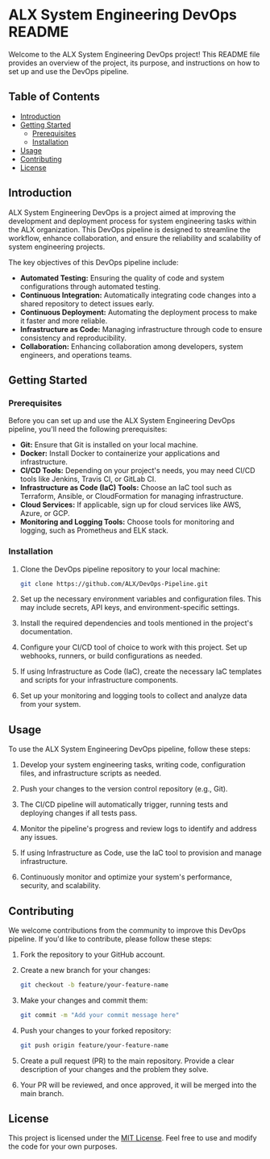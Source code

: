 # ALX System Engineering DevOps README

Welcome to the ALX System Engineering DevOps project! This README file provides an overview of the project, its purpose, and instructions on how to set up and use the DevOps pipeline.

## Table of Contents
- [Introduction](#introduction)
- [Getting Started](#getting-started)
  - [Prerequisites](#prerequisites)
  - [Installation](#installation)
- [Usage](#usage)
- [Contributing](#contributing)
- [License](#license)

## Introduction

ALX System Engineering DevOps is a project aimed at improving the development and deployment process for system engineering tasks within the ALX organization. This DevOps pipeline is designed to streamline the workflow, enhance collaboration, and ensure the reliability and scalability of system engineering projects.

The key objectives of this DevOps pipeline include:
- **Automated Testing:** Ensuring the quality of code and system configurations through automated testing.
- **Continuous Integration:** Automatically integrating code changes into a shared repository to detect issues early.
- **Continuous Deployment:** Automating the deployment process to make it faster and more reliable.
- **Infrastructure as Code:** Managing infrastructure through code to ensure consistency and reproducibility.
- **Collaboration:** Enhancing collaboration among developers, system engineers, and operations teams.

## Getting Started

### Prerequisites

Before you can set up and use the ALX System Engineering DevOps pipeline, you'll need the following prerequisites:

- **Git:** Ensure that Git is installed on your local machine.
- **Docker:** Install Docker to containerize your applications and infrastructure.
- **CI/CD Tools:** Depending on your project's needs, you may need CI/CD tools like Jenkins, Travis CI, or GitLab CI.
- **Infrastructure as Code (IaC) Tools:** Choose an IaC tool such as Terraform, Ansible, or CloudFormation for managing infrastructure.
- **Cloud Services:** If applicable, sign up for cloud services like AWS, Azure, or GCP.
- **Monitoring and Logging Tools:** Choose tools for monitoring and logging, such as Prometheus and ELK stack.

### Installation

1. Clone the DevOps pipeline repository to your local machine:

   ```bash
   git clone https://github.com/ALX/DevOps-Pipeline.git
   ```

2. Set up the necessary environment variables and configuration files. This may include secrets, API keys, and environment-specific settings.

3. Install the required dependencies and tools mentioned in the project's documentation.

4. Configure your CI/CD tool of choice to work with this project. Set up webhooks, runners, or build configurations as needed.

5. If using Infrastructure as Code (IaC), create the necessary IaC templates and scripts for your infrastructure components.

6. Set up your monitoring and logging tools to collect and analyze data from your system.

## Usage

To use the ALX System Engineering DevOps pipeline, follow these steps:

1. Develop your system engineering tasks, writing code, configuration files, and infrastructure scripts as needed.

2. Push your changes to the version control repository (e.g., Git).

3. The CI/CD pipeline will automatically trigger, running tests and deploying changes if all tests pass.

4. Monitor the pipeline's progress and review logs to identify and address any issues.

5. If using Infrastructure as Code, use the IaC tool to provision and manage infrastructure.

6. Continuously monitor and optimize your system's performance, security, and scalability.

## Contributing

We welcome contributions from the community to improve this DevOps pipeline. If you'd like to contribute, please follow these steps:

1. Fork the repository to your GitHub account.

2. Create a new branch for your changes:

   ```bash
   git checkout -b feature/your-feature-name
   ```

3. Make your changes and commit them:

   ```bash
   git commit -m "Add your commit message here"
   ```

4. Push your changes to your forked repository:

   ```bash
   git push origin feature/your-feature-name
   ```

5. Create a pull request (PR) to the main repository. Provide a clear description of your changes and the problem they solve.

6. Your PR will be reviewed, and once approved, it will be merged into the main branch.

## License

This project is licensed under the [MIT License](LICENSE). Feel free to use and modify the code for your own purposes.
